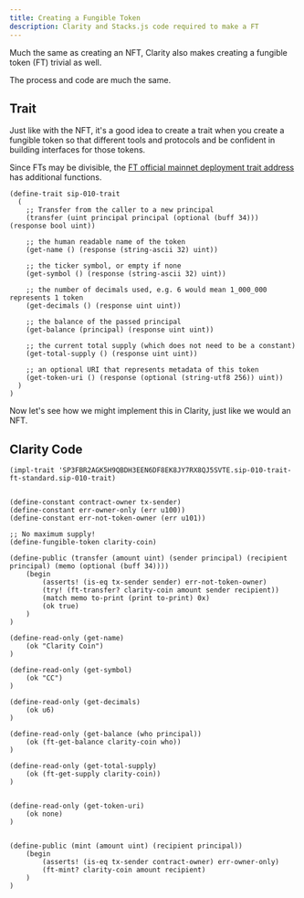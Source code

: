 ```yaml
---
title: Creating a Fungible Token
description: Clarity and Stacks.js code required to make a FT
---
```


Much the same as creating an NFT, Clarity also makes creating a fungible token (FT) trivial as well.

The process and code are much the same.

## Trait

Just like with the NFT, it's a good idea to create a trait when you create a fungible token so that different tools and protocols and be confident in building interfaces for those tokens.

Since FTs may be divisible, the [FT official mainnet deployment trait address](https://explorer.stacks.co/txid/0x99e01721e57adc2c24f7d371b9d302d581dba1d27250c7e25ea5f241af14c387?chain=mainnet) has additional functions.

```clarity
(define-trait sip-010-trait
  (
    ;; Transfer from the caller to a new principal
    (transfer (uint principal principal (optional (buff 34))) (response bool uint))

    ;; the human readable name of the token
    (get-name () (response (string-ascii 32) uint))

    ;; the ticker symbol, or empty if none
    (get-symbol () (response (string-ascii 32) uint))

    ;; the number of decimals used, e.g. 6 would mean 1_000_000 represents 1 token
    (get-decimals () (response uint uint))

    ;; the balance of the passed principal
    (get-balance (principal) (response uint uint))

    ;; the current total supply (which does not need to be a constant)
    (get-total-supply () (response uint uint))

    ;; an optional URI that represents metadata of this token
    (get-token-uri () (response (optional (string-utf8 256)) uint))
  )
)
```

Now let's see how we might implement this in Clarity, just like we would an NFT.

## Clarity Code

```clarity
(impl-trait 'SP3FBR2AGK5H9QBDH3EEN6DF8EK8JY7RX8QJ5SVTE.sip-010-trait-ft-standard.sip-010-trait)


(define-constant contract-owner tx-sender)
(define-constant err-owner-only (err u100))
(define-constant err-not-token-owner (err u101))

;; No maximum supply!
(define-fungible-token clarity-coin)

(define-public (transfer (amount uint) (sender principal) (recipient principal) (memo (optional (buff 34))))
    (begin
        (asserts! (is-eq tx-sender sender) err-not-token-owner)
        (try! (ft-transfer? clarity-coin amount sender recipient))
        (match memo to-print (print to-print) 0x)
        (ok true)
    )
)

(define-read-only (get-name)
    (ok "Clarity Coin")
)

(define-read-only (get-symbol)
    (ok "CC")
)

(define-read-only (get-decimals)
    (ok u6)
)

(define-read-only (get-balance (who principal))
    (ok (ft-get-balance clarity-coin who))
)

(define-read-only (get-total-supply)
    (ok (ft-get-supply clarity-coin))
)


(define-read-only (get-token-uri)
    (ok none)
)


(define-public (mint (amount uint) (recipient principal))
    (begin
        (asserts! (is-eq tx-sender contract-owner) err-owner-only)
        (ft-mint? clarity-coin amount recipient)
    )
)
```
